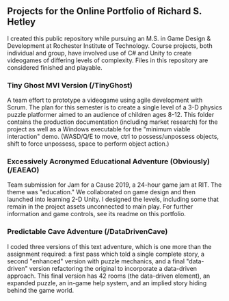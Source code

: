 ## Projects for the Online Portfolio of Richard S. Hetley

I created this public repository while pursuing an M.S. in Game Design & Development at Rochester Institute of Technology.  Course projects, both individual and group, have involved use of C# and Unity to create videogames of differing levels of complexity.  Files in this repository are considered finished and playable.

### Tiny Ghost MVI Version (/TinyGhost)

A team effort to prototype a videogame using agile development with Scrum.  The plan for this semester is to create a single level of a 3-D physics puzzle platformer aimed to an audience of children ages 8-12.  This folder contains the production documentation (including market research) for the project as well as a Windows executable for the "minimum viable interaction" demo.  (WASD/Q/E to move, ctrl to possess/unpossess objects, shift to force unpossess, space to perform object action.)

### Excessively Acronymed Educational Adventure (Obviously) (/EAEAO)

Team submission for Jam for a Cause 2019, a 24-hour game jam at RIT.  The theme was "education."  We collaborated on game design and then launched into learning 2-D Unity.  I designed the levels, including some that remain in the project assets unconnected to main play.  For further information and game controls, see its readme on this portfolio.

### Predictable Cave Adventure (/DataDrivenCave)

I coded three versions of this text adventure, which is one more than the assignment required: a first pass which told a single complete story, a second "enhanced" version with puzzle mechanics, and a final "data-driven" version refactoring the original to incorporate a data-driven approach.  This final version has 42 rooms (the data-driven element), an expanded puzzle, an in-game help system, and an implied story hiding behind the game world.
